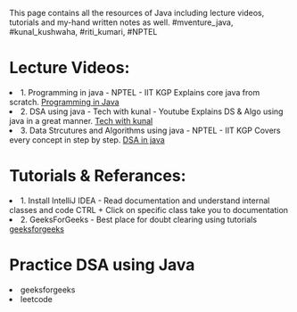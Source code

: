 This page contains all the resources of Java including lecture videos, tutorials and my-hand written notes as well. #mventure_java, #kunal_kushwaha, #riti_kumari, #NPTEL

<div>
  <h1>Lecture Videos:</h1>

  <li>
    1. Programming in java - NPTEL - IIT KGP <span>Explains core java from scratch. </span>
    <a href = "https://nptel.ac.in/courses/106105191">Programming in Java</a>
</li>
  <li>
    2. DSA using java - Tech with kunal - Youtube <span>Explains DS & Algo using java in a great manner. </span>
    <a href = "https://www.youtube.com/@KunalKushwaha">Tech with kunal</a>
  </li>
  <li>
    3. Data Strcutures and Algorithms using java - NPTEL - IIT KGP <span>Covers every concept in step by step. </span>
    <a href = "https://nptel.ac.in/courses/106105225">DSA in java</a>
  </li>
</div>

<div>
  <h1>Tutorials & Referances:</h1>
  <li>
    1. Install IntelliJ IDEA - Read documentation and understand internal classes and code <span>CTRL + Click on specific class take you to documentation </span>
    </li>
  <li>
    2. GeeksForGeeks - Best place for doubt clearing using tutorials 
    <a href = "https://www.geeksforgeeks.org/java/">geeksforgeeks</a>
  </li>
</div>

<div>
  <h1>Practice DSA using Java</h1>
  <li>geeksforgeeks </li>
  <li>leetcode</li>
</div>


